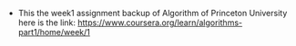 - This the week1 assignment backup of Algorithm of Princeton University
  here is the link: https://www.coursera.org/learn/algorithms-part1/home/week/1
